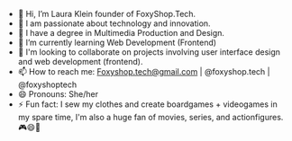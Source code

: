 - 👋 Hi, I’m Laura Klein founder of FoxyShop.Tech.
- 💞️ I am passionate about technology and innovation.
- 📜 I have a degree in Multimedia Production and Design.
- 🌱 I’m currently learning Web Development (Frontend)
- 👀 I'm looking to collaborate on projects involving user interface design and web development (frontend).
- 📫 How to reach me: Foxyshop.tech@gmail.com | @foxyshop.tech | @foxyshoptech
- 😄 Pronouns: She/her
- ⚡ Fun fact: I sew my clothes and create boardgames + videogames in my spare time, I'm also a huge fan of movies, series, and actionfigures. 🎮😄🍿
<!---
FoxyShoptech/FoxyShoptech is a ✨ special ✨ repository because its `README.md` (this file) appears on your GitHub profile.
You can click the Preview link to take a look at your changes.
--->
